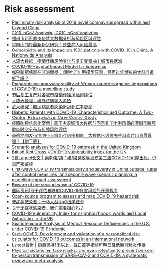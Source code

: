 # Risk assessment
- [Preliminary risk analysis of 2019 novel coronavirus spread within and beyond China](https://www.worldpop.org/events/china)
- [2019-nCoV Analysis | 2019-nCoV Analytics](http://rocs.hu-berlin.de/corona/)
- [福州市新冠肺炎疫情大数据分析与风险区域评估](https://mp.weixin.qq.com/s?__biz=MzUxMTI4NTI3Mg==&mid=2247483844&idx=1&sn=110a4641d4b77aaffb9c9007ddc44d03&chksm=f97740b3ce00c9a5b2028dada0192c1bb65b07543cc9eee75b93a3c32001c5b55a20d3fa24aa&scene=0&xtrack=1#rd)
- [钟南山领衔最新新冠研究：这些病人风险最高](https://mp.weixin.qq.com/s?__biz=MjM5MzI5NTU3MQ==&mid=2651595121&idx=4&sn=73cf6863020e8fb4f3989862f184bbea&chksm=bd61bccd8a1635dbc9d5cccfae4bac8356671ac7e8d1023080d35e6af92b661cc9313cc046c9&scene=0&xtrack=1#rd)
- [Comorbidity and its impact on 1590 patients with COVID-19 in China: A Nationwide Analysis](https://www.medrxiv.org/content/10.1101/2020.02.25.20027664v1)
- [人流大数据：疫情传播风险变化与复工变奏曲丨城市数据派](https://mp.weixin.qq.com/s?__biz=MzA3OTU3ODgxNA==&mid=2650592620&idx=1&sn=e2b6f44a38ed0ebb926eb49920eb25ce&chksm=87b926bdb0ceafab8877e06b9438db0b90d60be73b2d44a8c3ab79c58e38cb8fe4e111d0acbb&mpshare=1&scene=1&srcid=&sharer_sharetime=1584912263953&sharer_shareid=cc522eb07e997d352cfce26bb80d69ec#rd)
- [COVID-19 Hospital Impact Model for Epidemics](https://github.com/pennsignals/chime)
- [如果新冠病毒在非洲爆发：《柳叶刀》用模型预测，经历过埃博拉的大陆准备好了吗？](https://mp.weixin.qq.com/s?__biz=MjM5MTQzNzU2NA==&mid=2651677608&idx=1&sn=f1d22e4359efb2864994292266edf04c&chksm=bd4c443b8a3bcd2d089d7c9b35c0858ddb83d708d82616f414031acdebaa306d991b5d97a943&mpshare=1&scene=1&srcid=&sharer_sharetime=1584910108354&sharer_shareid=cc522eb07e997d352cfce26bb80d69ec#rd)
- [Preparedness and vulnerability of African countries against importations of COVID-19: a modelling study](https://www.thelancet.com/journals/lancet/article/PIIS0140-6736(20)30411-6/fulltext)
- [节后复工复产对各城市疫情传播风险的评估](https://mp.weixin.qq.com/s?__biz=Mzg4NTAyMTE2NQ==&mid=2247485905&idx=1&sn=ddfdc61f5e5909ea40e705acf5d49a20&chksm=cfae0953f8d980458e1f30030ed1a93d42f3668af4f6ae3d4e67e698c81552643feb40b28cfd&mpshare=1&scene=1&srcid=&sharer_sharetime=1584910002410&sharer_shareid=cc522eb07e997d352cfce26bb80d69ec#rd)
- [人流大数据：境外疫情输入风险](https://mp.weixin.qq.com/s?__biz=MjM5Nzc3MjYwMQ==&mid=2650662171&idx=2&sn=f3c632b8780bc2226c2ae6331c19976c&chksm=bedda94d89aa205b045c4bae05d98d79102a0920a99e87a0a4a935103684119a939edb0f75d3&mpshare=1&scene=1&srcid=&sharer_sharetime=1584908450242&sharer_shareid=cc522eb07e997d352cfce26bb80d69ec#rd)
- [武大研究：糖尿病患者感染新冠死亡率更高](https://mp.weixin.qq.com/s/zr1VgF3Hv0KPJsZ83gm_4A)
- [Diabetic Patients with COVID-19, Characteristics and Outcome: A Two-Centre, Retrospective, Case Control Study](https://papers.ssrn.com/sol3/papers.cfm?abstract_id=3551369)
- [疫情防控信息化案例 | 基于多源城市大数据与不同复工比例场景的深圳市新冠肺炎时空分布与传播风险评估](https://mp.weixin.qq.com/s/Esr8v0uw1UCYaqvOrOKPOQ)
- [高德地图发布清明小长假出行防疫指南：大数据告诉你哪些城市迁出意愿最强？【附下载】](https://mp.weixin.qq.com/s/sxQlA8HdbIFwPU4cJbXu2g)
- [Scenario analyses for COVID-19 outbreak in the United Kingdom](https://github.com/cmmid/covid-uk)
- [British Red Cross COVID-19 vulnerability index for the UK](https://github.com/britishredcrosssociety/covid-19-vulnerability)
- [2篇Lancet长文 | 梁卓伟/胡子祺/梁诗敏等发现第二波COVID-19可能出现，仍需严密监控](https://mp.weixin.qq.com/s/U7hZWgRBBmt9nBSE7J21Zg)
- [First-wave COVID-19 transmissibility and severity in China outside Hubei after control measures, and second-wave scenario planning: a modelling impact assessment](https://www.thelancet.com/journals/lancet/article/PIIS0140-6736(20)30746-7/fulltext#%20)
- [Beware of the second wave of COVID-19](https://www.thelancet.com/journals/lancet/article/PIIS0140-6736(20)30845-X/fulltext)
- [国际资讯|用于评估和映射COVID-19危害风险的开源程序](https://mp.weixin.qq.com/s/NTbLTQu6k8JCGu4_0C8fZw)
- [Open-source program to assess and map COVID-19 hazard risk](https://www.geospatialworld.net/blogs/open-source-program-to-assess-and-map-covid-19-hazard-risk/)
- [无症状感染者：一场大战中的扫尾任务](https://mp.weixin.qq.com/s/KkYC_TBLJm9Jqp0AaBCK7Q)
- [关于无症状感染者，我们需要担心吗？](https://mp.weixin.qq.com/s/DRttgIV9sd-bxJbaZH2ABw)
- [COVID-19 Vulnerability Index for neighbourhoods, wards and Local Authorities in the UK](https://github.com/britishredcrosssociety/covid-19-vulnerability)
- [Spatiotemporal Analysis of Medical Resource Deficiencies in the U.S. under COVID-19 Pandemic](https://www.researchgate.net/publication/341580459_Spatiotemporal_Analysis_of_Medical_Resource_Deficiencies_in_the_US_under_COVID-19_Pandemic?channel=doi&linkId=5ec84eb792851c11a88159a7&showFulltext=true)
- [Seek COVER: Development and validation of a personalized risk calculator for COVID-19 outcomes in an international network](https://www.medrxiv.org/content/10.1101/2020.05.26.20112649v1)
- [Lancet最新 | 距离保持1米以上，戴口罩等措施可明显降低新冠肺炎传播](https://mp.weixin.qq.com/s/zKb03lnS9WAFSQ1geCTcWg)
- [Physical distancing, face masks, and eye protection to prevent person-to-person transmission of SARS-CoV-2 and COVID-19: a systematic review and meta-analysis](https://www.thelancet.com/journals/lancet/article/PIIS0140-6736(20)31142-9/fulltext)